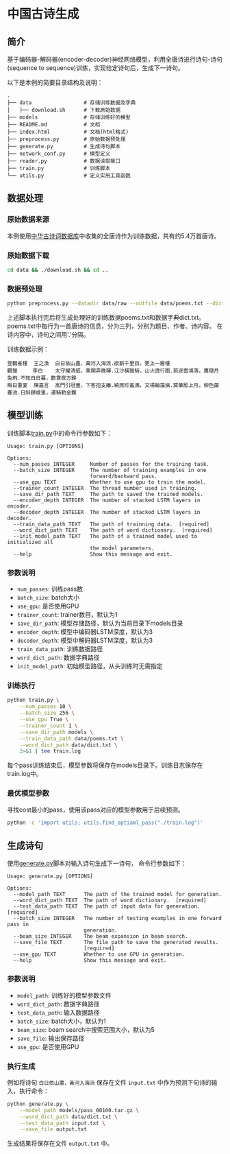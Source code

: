 # 中国古诗生成

## 简介
基于编码器-解码器(encoder-decoder)神经网络模型，利用全唐诗进行诗句-诗句(sequence to sequence)训练，实现给定诗句后，生成下一诗句。

以下是本例的简要目录结构及说明：

```text
.
├── data                 # 存储训练数据及字典
│   ├── download.sh      # 下载原始数据
├── models               # 存储训练好的模型
├── README.md            # 文档
├── index.html           # 文档(html格式)
├── preprocess.py        # 原始数据预处理
├── generate.py          # 生成诗句脚本
├── network_conf.py      # 模型定义
├── reader.py            # 数据读取接口
├── train.py             # 训练脚本
└── utils.py             # 定义实用工具函数
```

## 数据处理
### 原始数据来源
本例使用[中华古诗词数据库](https://github.com/chinese-poetry/chinese-poetry)中收集的全唐诗作为训练数据，共有约5.4万首唐诗。

### 原始数据下载
```bash
cd data && ./download.sh && cd ..
```
### 数据预处理
```bash
python preprocess.py --datadir data/raw --outfile data/poems.txt --dictfile data/dict.txt
```

上述脚本执行完后将生成处理好的训练数据poems.txt和数据字典dict.txt。poems.txt中每行为一首唐诗的信息，分为三列，分别为题目、作者、诗内容。
在诗内容中，诗句之间用'.'分隔。

训练数据示例：
```text
登鸛雀樓  王之渙  白日依山盡，黃河入海流.欲窮千里目，更上一層樓
觀獵     李白    太守耀清威，乘閑弄晚暉.江沙橫獵騎，山火遶行圍.箭逐雲鴻落，鷹隨月兔飛.不知白日暮，歡賞夜方歸
晦日重宴  陳嘉言  高門引冠蓋，下客抱支離.綺席珍羞滿，文場翰藻摛.蓂華彫上月，柳色藹春池.日斜歸戚里，連騎勒金羈
```

## 模型训练
训练脚本[train.py](./train.py)中的命令行参数如下：
```
Usage: train.py [OPTIONS]

Options:
  --num_passes INTEGER     Number of passes for the training task.
  --batch_size INTEGER     The number of training examples in one
                           forward/backward pass.
  --use_gpu TEXT           Whether to use gpu to train the model.
  --trainer_count INTEGER  The thread number used in training.
  --save_dir_path TEXT     The path to saved the trained models.
  --encoder_depth INTEGER  The number of stacked LSTM layers in encoder.
  --decoder_depth INTEGER  The number of stacked LSTM layers in decoder.
  --train_data_path TEXT   The path of trainning data.  [required]
  --word_dict_path TEXT    The path of word dictionary.  [required]
  --init_model_path TEXT   The path of a trained model used to initialized all
                           the model parameters.
  --help                   Show this message and exit.
```
### 参数说明
- `num_passes`: 训练pass数
- `batch_size`: batch大小
- `use_gpu`: 是否使用GPU
- `trainer_count`: trainer数目，默认为1
- `save_dir_path`: 模型存储路径，默认为当前目录下models目录
- `encoder_depth`: 模型中编码器LSTM深度，默认为3
- `decoder_depth`: 模型中解码器LSTM深度，默认为3
- `train_data_path`: 训练数据路径
- `word_dict_path`: 数据字典路径
- `init_model_path`: 初始模型路径，从头训练时无需指定

### 训练执行
```bash
python train.py \
    --num_passes 10 \
    --batch_size 256 \
    --use_gpu True \
    --trainer_count 1 \
    --save_dir_path models \
    --train_data_path data/poems.txt \
    --word_dict_path data/dict.txt \
    2>&1 | tee train.log
```
每个pass训练结束后，模型参数将保存在models目录下。训练日志保存在train.log中。

### 最优模型参数
寻找cost最小的pass，使用该pass对应的模型参数用于后续预测。
```bash
python -c 'import utils; utils.find_optiaml_pass("./train.log")'
```

## 生成诗句
使用[generate.py](./generate.py)脚本对输入诗句生成下一诗句，
命令行参数如下：
```
Usage: generate.py [OPTIONS]

Options:
  --model_path TEXT      The path of the trained model for generation.
  --word_dict_path TEXT  The path of word dictionary.  [required]
  --test_data_path TEXT  The path of input data for generation.  [required]
  --batch_size INTEGER   The number of testing examples in one forward pass in
                         generation.
  --beam_size INTEGER    The beam expansion in beam search.
  --save_file TEXT       The file path to save the generated results.
                         [required]
  --use_gpu TEXT         Whether to use GPU in generation.
  --help                 Show this message and exit.
```
### 参数说明
- `model_path`: 训练好的模型参数文件
- `word_dict_path`: 数据字典路径
- `test_data_path`: 输入数据路径
- `batch_size`: batch大小，默认为1
- `beam_size`: beam search中搜索范围大小，默认为5
- `save_file`: 输出保存路径
- `use_gpu`: 是否使用GPU

### 执行生成
例如将诗句 `白日依山盡，黃河入海流` 保存在文件 `input.txt` 中作为预测下句诗的输入，执行命令：
```bash
python generate.py \
    --model_path models/pass_00100.tar.gz \
    --word_dict_path data/dict.txt \
    --test_data_path input.txt \
    --save_file output.txt
```
生成结果将保存在文件 `output.txt` 中。
